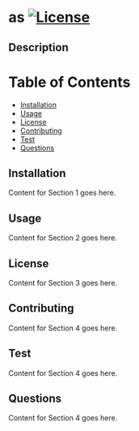 # as [![License](https://img.shields.io/badge/License-MIT-blue.svg)](https://opensource.org/licenses/MIT)
  ## Description
  
  # Table of Contents
  - [Installation](#installation)
  - [Usage](#usage)
  - [License](#license)
  - [Contributing](#contributing)
  - [Test](#test)
  - [Questions](#questions)

  ## Installation
  Content for Section 1 goes here.

  ## Usage
  Content for Section 2 goes here.
 
  ## License
  Content for Section 3 goes here.

  ## Contributing
  Content for Section 4 goes here.

  ## Test
  Content for Section 4 goes here.

  ## Questions
  Content for Section 4 goes here.
